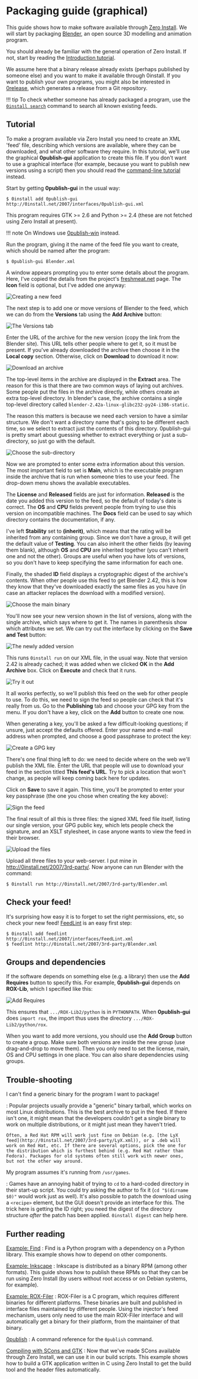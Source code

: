 # Packaging guide (graphical)

This guide shows how to make software available through [Zero Install](https://get.0install.net/). We will start by packaging [Blender](http://www.blender.org), an open source 3D modelling and animation program.

You should already be familiar with the general operation of Zero Install. If not, start by reading the [Introduction tutorial](../basics/index.md).

We assume here that a binary release already exists (perhaps published by someone else) and you want to make it available through 0install. If you want to publish your own programs, you might also be interested in [0release](../tools/0release/index.md), which generates a release from a Git repository.

!!! tip
    To check whether someone has already packaged a program, use the [`0install search`](../details/cli.md#search) command to search all known existing feeds.

## Tutorial

To make a program available via Zero Install you need to create an XML 'feed' file, describing which versions are available, where they can be downloaded, and what other software they require. In this tutorial, we'll use the graphical **0publish-gui** application to create this file. If you don't want to use a graphical interface (for example, because you want to publish new versions using a script) then you should read the [command-line tutorial](guide-cli.md) instead.

Start by getting **0publish-gui** in the usual way:

```shell
$ 0install add 0publish-gui http://0install.net/2007/interfaces/0publish-gui.xml
```

This program requires GTK >= 2.6 and Python >= 2.4 (these are not fetched using Zero Install at present).

!!! note
    On Windows use [0publish-win](../tools/0publish-win.md) instead.

Run the program, giving it the name of the feed file you want to create, which should be named after the program:

```shell
$ 0publish-gui Blender.xml
```

A window appears prompting you to enter some details about the program. Here, I've copied the details from the project's [freshmeat.net](http://freshmeat.net) page. The **Icon** field is optional, but I've added one anyway:

![Creating a new feed](../img/screens/0publish-gui/feed-info.png)

The next step is to add one or move versions of Blender to the feed, which we can do from the **Versions** tab using the **Add Archive** button:

![The Versions tab](../img/screens/0publish-gui/no-versions.png)

Enter the URL of the archive for the new version (copy the link from the Blender site). This URL tells other people where to get it, so it must be present. If you've already downloaded the archive then choose it in the **Local copy** section. Otherwise, click on **Download** to download it now:

![Download an archive](../img/screens/0publish-gui/download-archive.png)

The top-level items in the archive are displayed in the **Extract** area. The reason for this is that there are two common ways of laying out archives. Some people put the files in the archive directly, while others create an extra top-level directory. In blender's case, the archive contains a single top-level directory called `blender-2.42a-linux-glibc232-py24-i386-static`.

The reason this matters is because we need each version to have a similar structure. We don't want a directory name that's going to be different each time, so we select to extract just the contents of this directory. 0publish-gui is pretty smart about guessing whether to extract everything or just a sub-directory, so just go with the default.

![Choose the sub-directory](../img/screens/0publish-gui/extract.png)

Now we are prompted to enter some extra information about this version. The most important field to set is **Main**, which is the executable program inside the archive that is run when someone tries to use your feed. The drop-down menu shows the available executables.

The **License** and **Released** fields are just for information. **Released** is the date you added this version to the feed, so the default of today's date is correct. The **OS** and **CPU** fields prevent people from trying to use this version on incompatible machines. The **Docs** field can be used to say which directory contains the documentation, if any.

I've left **Stability** set to **(inherit)**, which means that the rating will be inherited from any containing group. Since we don't have a group, it will get the default value of **Testing**. You can also inherit the other fields (by leaving them blank), although **OS** and **CPU** are inherited together (you can't inherit one and not the other). Groups are useful when you have lots of versions, so you don't have to keep specifying the same information for each one.

Finally, the shaded **ID** field displays a cryptographic digest of the archive's contents. When other people use this feed to get Blender 2.42, this is how they know that they've downloaded exactly the same files as you have (in case an attacker replaces the download with a modified version).

![Choose the main binary](../img/screens/0publish-gui/version-props.png)

You'll now see your new version shown in the list of versions, along with the single archive, which says where to get it. The names in parenthesis show which attributes we set. We can try out the interface by clicking on the **Save and Test** button:

![The newly added version](../img/screens/0publish-gui/one-version.png)

This runs `0install run` on our XML file, in the usual way. Note that version 2.42 is already cached; it was added when we clicked **OK** in the **Add Archive** box. Click on **Execute** and check that it runs.

![Try it out](../img/screens/0publish-gui/test-run.png)

It all works perfectly, so we'll publish this feed on the web for other people to use. To do this, we need to sign the feed so people can check that it's really from us. Go to the **Publishing** tab and choose your GPG key from the menu. If you don't have a key, click on the **Add** button to create one now.

When generating a key, you'll be asked a few difficult-looking questions; if unsure, just accept the defaults offered. Enter your name and e-mail address when prompted, and choose a good passphrase to protect the key:

![Create a GPG key](../img/screens/0publish-gui/gpg-genkey.png)

There's one final thing left to do: we need to decide where on the web we'll publish the XML file. Enter the URL that people will use to download your feed in the section titled **This feed's URL**. Try to pick a location that won't change, as people will keep coming back here for updates.

Click on **Save** to save it again. This time, you'll be prompted to enter your key passphrase (the one you chose when creating the key above):

![Sign the feed](../img/screens/0publish-gui/sign-feed.png)

The final result of all this is three files: the signed XML feed file itself, listing our single version, your GPG public key, which lets people check the signature, and an XSLT stylesheet, in case anyone wants to view the feed in their browser.

![Upload the files](../img/screens/0publish-gui/files-to-upload.png)

Upload all three files to your web-server. I put mine in <http://0install.net/2007/3rd-party/>. Now anyone can run Blender with the command:

```shell
$ 0install run http://0install.net/2007/3rd-party/Blender.xml
```

## Check your feed!

It's surprising how easy it is to forget to set the right permissions, etc, so check your new feed! [FeedLint](../tools/feedlint.md) is an easy first step:

```shell
$ 0install add feedlint http://0install.net/2007/interfaces/FeedLint.xml
$ feedlint http://0install.net/2007/3rd-party/Blender.xml
```

## Groups and dependencies

If the software depends on something else (e.g. a library) then use the **Add Requires** button to specify this. For example, **0publish-gui** depends on **ROX-Lib**, which I specified like this:

![Add Requires](../img/screens/0publish-gui/requires.png)

This ensures that `.../ROX-Lib2/python` is in `PYTHONPATH`. When **0publish-gui** does `import rox`, the import thus uses the directory `.../ROX-Lib2/python/rox`.

When you want to add more versions, you should use the **Add Group** button to create a group. Make sure both versions are inside the new group (use drag-and-drop to move them). Then you only need to set the license, main, OS and CPU settings in one place. You can also share dependencies using groups.

## Trouble-shooting

I can't find a generic binary for the program I want to package!

:   Popular projects usually provide a "generic" binary tarball, which works on most Linux distributions. This is the best archive to put in the feed. If there isn't one, it might mean that the developers couldn't get a single binary to work on multiple distributions, or it might just mean they haven't tried.

    Often, a Red Hat RPM will work just fine on Debian (e.g. [the LyX feed](http://0install.net/2007/3rd-party/LyX.xml)), or a .deb will work on Red Hat, etc. If there are several options, pick the one for the distribution which is furthest behind (e.g. Red Hat rather than Fedora). Packages for old systems often still work with newer ones, but not the other way around.

My program assumes it's running from `/usr/games`.

:   Games have an annoying habit of trying to `cd` to a hard-coded directory in their start-up script. You could try asking the author to fix it (`cd "$(dirname $0)"` would work just as well). It's also possible to patch the download using a `<recipe>` element, but the GUI doesn't provide an interface for this. The trick here is getting the ID right; you need the digest of the directory structure _after_ the patch has been applied. `0install digest` can help here.

## Further reading

[Example: Find](examples/find.md)
: Find is a Python program with a dependency on a Python library. This example shows how to depend on other components.

[Example: Inkscape](examples/inkscape.md)
: Inkscape is distributed as a binary RPM (among other formats). This guide shows how to publish these RPMs so that they can be run using Zero Install (by users without root access or on Debian systems, for example).

[Example: ROX-Filer](examples/rox.md)
: ROX-Filer is a C program, which requires different binaries for different platforms. These binaries are built and published in interface files maintained by different people. Using the injector's feed mechanism, users only need to use the main ROX-Filer interface and will automatically get a binary for their platform, from the maintainer of that binary.

[0publish](../tools/0publish.md)
: A command reference for the `0publish` command.

[Compiling with SCons and GTK](http://rox.sourceforge.net/desktop/node/300)
: Now that we've made SCons available through Zero Install, we can use it in our build scripts. This example shows how to build a GTK application written in C using Zero Install to get the build tool and the header files automatically.
